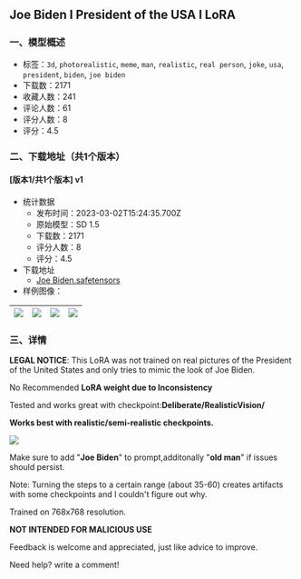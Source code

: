 ## Joe Biden I President of the USA I LoRA
### 一、模型概述

- 标签：`3d`, `photorealistic`, `meme`, `man`, `realistic`, `real person`, `joke`, `usa`, `president`, `biden`, `joe biden`
- 下载数：2171
- 收藏人数：241
- 评论人数：61
- 评分人数：8
- 评分：4.5

### 二、下载地址（共1个版本）

#### [版本1/共1个版本] v1

- 统计数据
  - 发布时间：2023-03-02T15:24:35.700Z
  - 原始模型：SD 1.5
  - 下载数：2171
  - 评分人数：8
  - 评分：4.5
- 下载地址
  - [Joe Biden.safetensors](https://civitai.com/api/download/models/16879)
- 样例图像：

| <img src="https://image.civitai.com/xG1nkqKTMzGDvpLrqFT7WA/e0872a74-8b4e-4269-fa9a-1f1285e8e000/width=450/170741.jpeg" /> | <img src="https://image.civitai.com/xG1nkqKTMzGDvpLrqFT7WA/bc0a0c65-801d-4b2e-9d9e-1080af6aca00/width=450/170746.jpeg" /> | <img src="https://image.civitai.com/xG1nkqKTMzGDvpLrqFT7WA/504b32af-4bf5-44e3-ac9e-a2eb605fd700/width=450/170745.jpeg" /> | <img src="https://image.civitai.com/xG1nkqKTMzGDvpLrqFT7WA/6a38596a-04a5-4f6b-cfc3-569be68da800/width=450/170744.jpeg" /> |
| ---- | ---- | ---- | ---- |


### 三、详情
<p><strong>LEGAL NOTICE</strong>: This LoRA was not trained on real pictures of the President of the United States and only tries to mimic the look of Joe Biden.</p><p>No Recommended <strong>LoRA weight due to Inconsistency</strong></p><p>Tested and works great with checkpoint:<strong>Deliberate/RealisticVision/</strong></p><p><strong>Works best with realistic/semi-realistic checkpoints.</strong></p><img src="https://imagecache.civitai.com/xG1nkqKTMzGDvpLrqFT7WA/d4611298-dd73-4d28-4524-ff4d9023ef00/width=525" /><p>Make sure to add "<strong>Joe Biden</strong>" to prompt,additonally "<strong>old man</strong>" if issues should persist.</p><p>Note: Turning the steps to a certain range (about 35-60) creates artifacts with some checkpoints and I couldn't figure out why.</p><p>Trained on 768x768 resolution.</p><p><strong>NOT INTENDED FOR MALICIOUS USE</strong></p><p>Feedback is welcome and appreciated, just like advice to improve.</p><p>Need help? write a comment!</p>